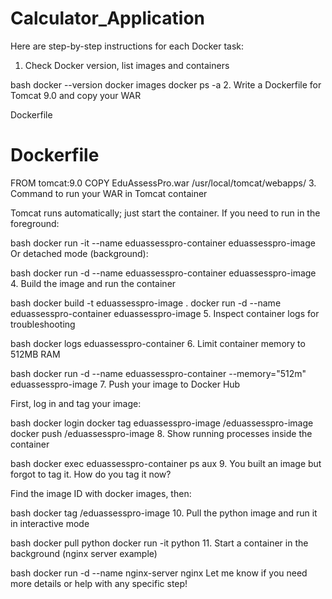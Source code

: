 # Calculator_Application

Here are step-by-step instructions for each Docker task:

1. Check Docker version, list images and containers

bash
docker --version
docker images
docker ps -a
2. Write a Dockerfile for Tomcat 9.0 and copy your WAR

Dockerfile
# Dockerfile
FROM tomcat:9.0
COPY EduAssessPro.war /usr/local/tomcat/webapps/
3. Command to run your WAR in Tomcat container

Tomcat runs automatically; just start the container. If you need to run in the foreground:

bash
docker run -it --name eduassesspro-container eduassesspro-image
Or detached mode (background):

bash
docker run -d --name eduassesspro-container eduassesspro-image
4. Build the image and run the container

bash
docker build -t eduassesspro-image .
docker run -d --name eduassesspro-container eduassesspro-image
5. Inspect container logs for troubleshooting

bash
docker logs eduassesspro-container
6. Limit container memory to 512MB RAM

bash
docker run -d --name eduassesspro-container --memory="512m" eduassesspro-image
7. Push your image to Docker Hub

First, log in and tag your image:

bash
docker login
docker tag eduassesspro-image <your-dockerhub-username>/eduassesspro-image
docker push <your-dockerhub-username>/eduassesspro-image
8. Show running processes inside the container

bash
docker exec eduassesspro-container ps aux
9. You built an image but forgot to tag it. How do you tag it now?

Find the image ID with docker images, then:

bash
docker tag <image-id> <your-dockerhub-username>/eduassesspro-image
10. Pull the python image and run it in interactive mode

bash
docker pull python
docker run -it python
11. Start a container in the background (nginx server example)

bash
docker run -d --name nginx-server nginx
Let me know if you need more details or help with any specific step!

